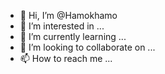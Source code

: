 - 👋 Hi, I’m @Hamokhamo
- 👀 I’m interested in ...
- 🌱 I’m currently learning ...
- 💞️ I’m looking to collaborate on ...
- 📫 How to reach me ...

<!---
Hamokhamo/Hamokhamo is a ✨ special ✨ repository because its `README.md` (this file) appears on your GitHub profile.
You can click the Preview link to take a look at your changes.
--->
